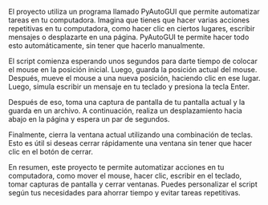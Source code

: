El proyecto utiliza un programa llamado PyAutoGUI que permite automatizar tareas en tu computadora. Imagina que tienes que hacer varias acciones repetitivas en tu computadora, como hacer clic en ciertos lugares, escribir mensajes o desplazarte en una página. PyAutoGUI te permite hacer todo esto automáticamente, sin tener que hacerlo manualmente.

El script comienza esperando unos segundos para darte tiempo de colocar el mouse en la posición inicial. Luego, guarda la posición actual del mouse. Después, mueve el mouse a una nueva posición, haciendo clic en ese lugar. Luego, simula escribir un mensaje en tu teclado y presiona la tecla Enter.

Después de eso, toma una captura de pantalla de tu pantalla actual y la guarda en un archivo. A continuación, realiza un desplazamiento hacia abajo en la página y espera un par de segundos.

Finalmente, cierra la ventana actual utilizando una combinación de teclas. Esto es útil si deseas cerrar rápidamente una ventana sin tener que hacer clic en el botón de cerrar.

En resumen, este proyecto te permite automatizar acciones en tu computadora, como mover el mouse, hacer clic, escribir en el teclado, tomar capturas de pantalla y cerrar ventanas. Puedes personalizar el script según tus necesidades para ahorrar tiempo y evitar tareas repetitivas.